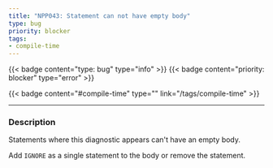 ```yaml
---
title: "NPP043: Statement can not have empty body"
type: bug
priority: blocker
tags:
- compile-time 
---
```


{{< badge content="type: bug" type="info" >}}
{{< badge content="priority: blocker" type="error" >}}


{{< badge content="#compile-time" type="" link="/tags/compile-time" >}}

---

### Description
Statements where this diagnostic appears can't have an empty body.

Add `IGNORE` as a single statement to the body or remove the statement.

